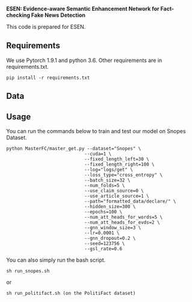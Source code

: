 **ESEN: Evidence-aware Semantic Enhancement Network for Fact-checking Fake News Detection**


This code is prepared for ESEN.



## Requirements

We use Pytorch 1.9.1 and python 3.6. Other requirements are in requirements.txt.

```
pip install -r requirements.txt
```

## Data 



## Usage

You can run the commands below to train and test our model on Snopes Dataset.

```
python MasterFC/master_get.py --dataset="Snopes" \
                             --cuda=1 \
                             --fixed_length_left=30 \
                             --fixed_length_right=100 \
                             --log="logs/get" \
                             --loss_type="cross_entropy" \
                             --batch_size=32 \
                             --num_folds=5 \
                             --use_claim_source=0 \
                             --use_article_source=1 \
                             --path="formatted_data/declare/" \
                             --hidden_size=300 \
                             --epochs=100 \
                             --num_att_heads_for_words=5 \
                             --num_att_heads_for_evds=2 \
                             --gnn_window_size=3 \
                             --lr=0.0001 \
                             --gnn_dropout=0.2 \
                             --seed=123756 \
                             --gsl_rate=0.6
```

You can also simply run the bash script.

```
sh run_snopes.sh
```
or
``` 
sh run_politifact.sh (on the PolitiFact dataset)
```







